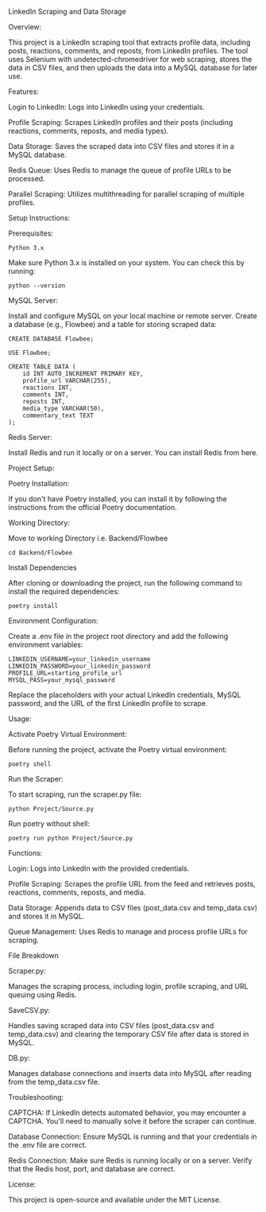 LinkedIn Scraping and Data Storage

Overview:

This project is a LinkedIn scraping tool that extracts profile data, including posts, reactions, comments, and reposts, from LinkedIn profiles. The tool uses Selenium with undetected-chromedriver for web scraping, stores the data in CSV files, and then uploads the data into a MySQL database for later use.

Features:

Login to LinkedIn: Logs into LinkedIn using your credentials.

Profile Scraping: Scrapes LinkedIn profiles and their posts (including reactions, comments, reposts, and media types).

Data Storage: Saves the scraped data into CSV files and stores it in a MySQL database.

Redis Queue: Uses Redis to manage the queue of profile URLs to be processed.

Parallel Scraping: Utilizes multithreading for parallel scraping of multiple profiles.

Setup Instructions:

Prerequisites:

    Python 3.x

Make sure Python 3.x is installed on your system. You can check this by running:

    python --version

MySQL Server:

Install and configure MySQL on your local machine or remote server. Create a database (e.g., Flowbee) and a table for storing scraped data:

    CREATE DATABASE Flowbee;

    USE Flowbee;

    CREATE TABLE DATA (
        id INT AUTO_INCREMENT PRIMARY KEY,
        profile_url VARCHAR(255),
        reactions INT,
        comments INT,
        reposts INT,
        media_type VARCHAR(50),
        commentary_text TEXT
    );

Redis Server:

Install Redis and run it locally or on a server. You can install Redis from here.

Project Setup:

Poetry Installation:

If you don't have Poetry installed, you can install it by following the instructions from the official Poetry documentation.

Working Directory:

Move to working Directory i.e. Backend/Flowbee

    cd Backend/Flowbee

Install Dependencies

After cloning or downloading the project, run the following command to install the required dependencies:

    poetry install

Environment Configuration:

Create a .env file in the project root directory and add the following environment variables:

    LINKEDIN_USERNAME=your_linkedin_username
    LINKEDIN_PASSWORD=your_linkedin_password
    PROFILE_URL=starting_profile_url
    MYSQL_PASS=your_mysql_password

Replace the placeholders with your actual LinkedIn credentials, MySQL password, and the URL of the first LinkedIn profile to scrape.

Usage:

Activate Poetry Virtual Environment:

Before running the project, activate the Poetry virtual environment:

    poetry shell

Run the Scraper:

To start scraping, run the scraper.py file:

    python Project/Source.py
    
Run poetry without shell:

    poetry run python Project/Source.py

Functions:

Login: Logs into LinkedIn with the provided credentials.
    
Profile Scraping: Scrapes the profile URL from the feed and retrieves posts, reactions, comments, reposts, and media.
    
Data Storage: Appends data to CSV files (post_data.csv and temp_data.csv) and stores it in MySQL.
    
Queue Management: Uses Redis to manage and process profile URLs for scraping.
    
File Breakdown

Scraper.py:
    
Manages the scraping process, including login, profile scraping, and URL queuing using Redis.

SaveCSV.py:
    
Handles saving scraped data into CSV files (post_data.csv and temp_data.csv) and clearing the temporary CSV file after data is stored in MySQL.

DB.py:
   
Manages database connections and inserts data into MySQL after reading from the temp_data.csv file.

Troubleshooting:

CAPTCHA: If LinkedIn detects automated behavior, you may encounter a CAPTCHA. You'll need to manually solve it before the scraper can continue.

Database Connection: Ensure MySQL is running and that your credentials in the .env file are correct.

Redis Connection: Make sure Redis is running locally or on a server. Verify that the Redis host, port, and database are correct.

License:

This project is open-source and available under the MIT License.